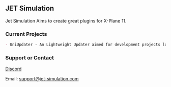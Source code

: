 ## JET Simulation

Jet Simulation Aims to create great plugins for X-Plane 11.

### Current Projects

```markdown
- UniUpdater - An Lightweight Updater aimed for development projects looking for an easy to setup and easy to use updater
```

### Support or Contact

[Discord](https://discord.gg/H8Ujry98mX)

Email: support@jet-simulation.com
